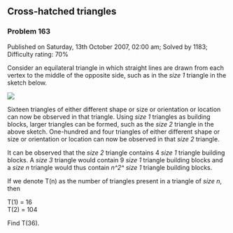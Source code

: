 Cross-hatched triangles
-----------------------

### Problem 163

Published on Saturday, 13th October 2007, 02:00 am; Solved by 1183;
Difficulty rating: 70%

Consider an equilateral triangle in which straight lines are drawn from
each vertex to the middle of the opposite side, such as in the *size 1*
triangle in the sketch below.

![](project/images/p163.gif)

Sixteen triangles of either different shape or size or orientation or
location can now be observed in that triangle. Using *size 1* triangles
as building blocks, larger triangles can be formed, such as the *size 2*
triangle in the above sketch. One-hundred and four triangles of either
different shape or size or orientation or location can now be observed
in that *size 2* triangle.

It can be observed that the *size 2* triangle contains 4 *size 1*
triangle building blocks. A *size 3* triangle would contain 9 *size 1*
triangle building blocks and a *size n* triangle would thus contain
*n^2^ size 1* triangle building blocks.

If we denote T(n) as the number of triangles present in a triangle of
*size n*, then

T(1) = 16\
 T(2) = 104

Find T(36).
